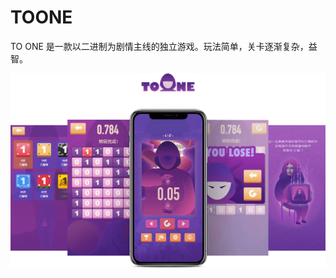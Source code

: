 # TOONE
TO ONE 是一款以二进制为剧情主线的独立游戏。玩法简单，关卡逐渐复杂，益智。


![image](https://github.com/Game-Storm/TOONE_LAYA/blob/master/github/%E6%80%BB%E4%BD%93.png)
